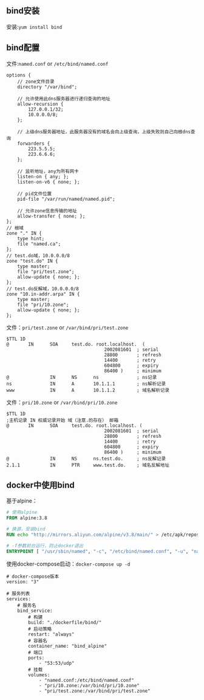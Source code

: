 <!--
{
    "title": "bind相关",
    "create": "2018-09-02 11:26:43",
    "modify": "2018-12-02 19:00:45",
    "tag": [
        "bind",
        "dns"
    ],
    "info": [
        "主备配置未做//todo"
    ]
}
-->

## bind安装

安装:`yum install bind`

## bind配置

文件:`named.conf` or `/etc/bind/named.conf`

```bind
options {
    // zone文件目录
    directory "/var/bind";

    // 允许使用此dns服务器进行递归查询的地址
    allow-recursion {
        127.0.0.1/32;
        10.0.0.0/8;
    };

    // 上级dns服务器地址，此服务器没有的域名会向上级查询，上级失败则自己向根dns查询
    forwarders {
        223.5.5.5;
        223.6.6.6;
    };

    // 监听地址，any为所有网卡
    listen-on { any; };
    listen-on-v6 { none; };

    // pid文件位置
    pid-file "/var/run/named/named.pid";

    // 允许zone信息传输的地址
    allow-transfer { none; };
};
// 根域
zone "." IN {
    type hint;
    file "named.ca";
};
// test.do域，10.0.0.0/8
zone "test.do" IN {
    type master;
    file "pri/test.zone";
    allow-update { none; };
};
// test.do反解域，10.0.0.0/8
zone "10.in-addr.arpa" IN {
    type master;
    file "pri/10.zone";
    allow-update { none; };
};
```

文件：`pri/test.zone` or `/var/bind/pri/test.zone`

```bind
$TTL 1D
@       IN      SOA     test.do. root.localhost.  (
                                    2002081601  ; serial
                                    28800       ; refresh
                                    14400       ; retry
                                    604800      ; expiry
                                    86400 )     ; minimum
@               IN      NS      ns              ; ns记录
ns              IN      A       10.1.1.1        ; ns解析记录
www             IN      A       10.1.1.2        ; 域名解析记录
```

文件：`pri/10.zone` or `/var/bind/pri/10.zone`

```bind
$TTL 1D
;主机记录 IN 权威记录开始 域（注意.的存在） 邮箱
@       IN      SOA     test.do. root.localhost. (
                                    2002081601  ; serial
                                    28800       ; refresh
                                    14400       ; retry
                                    604800      ; expiry
                                    86400 )     ; minimum
@               IN      NS      ns.test.do.     ; ns反解记录
2.1.1           IN      PTR     www.test.do.    ; 域名反解地址
```

## docker中使用bind

基于alpine：

```dockerfile
# 使用alpine
FROM alpine:3.8

# 换源，安装bind
RUN echo "http://mirrors.aliyun.com/alpine/v3.8/main/" > /etc/apk/repositories && apk add bind

# -f参数前台运行，防止docker退出
ENTRYPOINT [ "/usr/sbin/named", "-c", "/etc/bind/named.conf", "-u", "named", "-f" ]
```

使用docker-compose启动：`docker-compose up -d`

```dockercompose
# docker-compose版本
version: "3"

# 服务列表
services:
    # 服务名
    bind_service:
        # 构建
        build: "./dockerfile/bind/"
        # 启动策略
        restart: "always"
        # 容器名
        container_name: "bind_alpine"
        # 端口
        ports:
            - "53:53/udp"
        # 挂载
        volumes:
            - "named.conf:/etc/bind/named.conf"
            - "pri/10.zone:/var/bind/pri/10.zone"
            - "pri/test.zone:/var/bind/pri/test.zone"
```